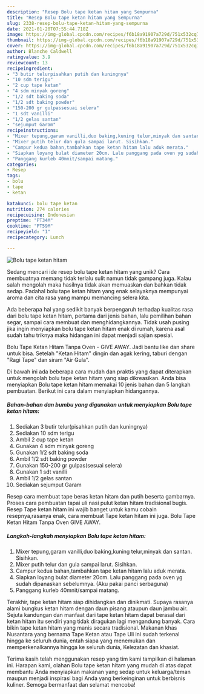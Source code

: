 ```yaml
---
description: "Resep Bolu tape ketan hitam yang Sempurna"
title: "Resep Bolu tape ketan hitam yang Sempurna"
slug: 2338-resep-bolu-tape-ketan-hitam-yang-sempurna
date: 2021-01-20T07:55:44.718Z
image: https://img-global.cpcdn.com/recipes/f6b18a91907a729d/751x532cq70/bolu-tape-ketan-hitam-foto-resep-utama.jpg
thumbnail: https://img-global.cpcdn.com/recipes/f6b18a91907a729d/751x532cq70/bolu-tape-ketan-hitam-foto-resep-utama.jpg
cover: https://img-global.cpcdn.com/recipes/f6b18a91907a729d/751x532cq70/bolu-tape-ketan-hitam-foto-resep-utama.jpg
author: Blanche Caldwell
ratingvalue: 3.9
reviewcount: 13
recipeingredient:
- "3 butir telurpisahkan putih dan kuningnya"
- "10 sdm terigu"
- "2 cup tape ketan"
- "4 sdm minyak goreng"
- "1/2 sdt baking soda"
- "1/2 sdt baking powder"
- "150-200 gr gulpassesuai selera"
- "1 sdt vanilli"
- "1/2 gelas santan"
- "sejumput Garam"
recipeinstructions:
- "Mixer tepung,garam vanilli,duo baking,kuning telur,minyak dan santan. Sisihkan."
- "Mixer putih telur dan gula sampai larut. Sisihkan."
- "Campur kedua bahan,tambahkan tape ketan hitam lalu aduk merata."
- "Siapkan loyang bulat diameter 20cm. Lalu panggang pada oven yg sudah dipanaskan sebelumnya. (Aku pakai panci serbaguna)"
- "Panggang kurleb 40mnit/sampai matang."
categories:
- Resep
tags:
- bolu
- tape
- ketan

katakunci: bolu tape ketan 
nutrition: 274 calories
recipecuisine: Indonesian
preptime: "PT34M"
cooktime: "PT59M"
recipeyield: "1"
recipecategory: Lunch

---
```



![Bolu tape ketan hitam](https://img-global.cpcdn.com/recipes/f6b18a91907a729d/751x532cq70/bolu-tape-ketan-hitam-foto-resep-utama.jpg)

Sedang mencari ide resep bolu tape ketan hitam yang unik? Cara membuatnya memang tidak terlalu sulit namun tidak gampang juga. Kalau salah mengolah maka hasilnya tidak akan memuaskan dan bahkan tidak sedap. Padahal bolu tape ketan hitam yang enak selayaknya mempunyai aroma dan cita rasa yang mampu memancing selera kita.

Ada beberapa hal yang sedikit banyak berpengaruh terhadap kualitas rasa dari bolu tape ketan hitam, pertama dari jenis bahan, lalu pemilihan bahan segar, sampai cara membuat dan menghidangkannya. Tidak usah pusing jika ingin menyiapkan bolu tape ketan hitam enak di rumah, karena asal sudah tahu triknya maka hidangan ini dapat menjadi sajian spesial.

Bolu Tape Ketan Hitam Tanpa Oven - GIVE AWAY. Jadi bantu like dan share untuk bisa. Setelah &#34;Ketan Hitam&#34; dingin dan agak kering, taburi dengan &#34;Ragi Tape&#34; dan siram &#34;Air Gula&#34;.


Di bawah ini ada beberapa cara mudah dan praktis yang dapat diterapkan untuk mengolah bolu tape ketan hitam yang siap dikreasikan. Anda bisa menyiapkan Bolu tape ketan hitam memakai 10 jenis bahan dan 5 langkah pembuatan. Berikut ini cara dalam menyiapkan hidangannya.

<!--inarticleads1-->

##### Bahan-bahan dan bumbu yang digunakan untuk menyiapkan Bolu tape ketan hitam:

1. Sediakan 3 butir telur(pisahkan putih dan kuningnya)
1. Sediakan 10 sdm terigu
1. Ambil 2 cup tape ketan
1. Gunakan 4 sdm minyak goreng
1. Gunakan 1/2 sdt baking soda
1. Ambil 1/2 sdt baking powder
1. Gunakan 150-200 gr gulpas(sesuai selera)
1. Gunakan 1 sdt vanilli
1. Ambil 1/2 gelas santan
1. Sediakan sejumput Garam


Resep cara membuat tape beras ketan hitam dan putih beserta gambarnya. Proses cara pembuatan tapai uli nasi pulut ketan hitam tradisional bugis. Resep Tape ketan hitam ini wajib banget untuk kamu cobain resepnya,rasanya enak, cara membuat Tape ketan hitam ini juga. Bolu Tape Ketan Hitam Tanpa Oven GIVE AWAY. 

<!--inarticleads2-->

##### Langkah-langkah menyiapkan Bolu tape ketan hitam:

1. Mixer tepung,garam vanilli,duo baking,kuning telur,minyak dan santan. Sisihkan.
1. Mixer putih telur dan gula sampai larut. Sisihkan.
1. Campur kedua bahan,tambahkan tape ketan hitam lalu aduk merata.
1. Siapkan loyang bulat diameter 20cm. Lalu panggang pada oven yg sudah dipanaskan sebelumnya. (Aku pakai panci serbaguna)
1. Panggang kurleb 40mnit/sampai matang.


Terakhir, tape ketan hitam siap dihidangkan dan dinikmati. Supaya rasanya alami bungkus ketan hitam dengan daun pisang ataupun daun jambu air. Sejuta kandungan dan manfaat dari tape ketan hitam dapat berasal dari ketan hitam itu sendiri yang tidak diragukan lagi mengandung banyak. Cara bikin tape ketan hitam yang manis secara tradisional. Makanan khas Nusantara yang bernama Tape Ketan atau Tape Uli ini sudah terkenal hingga ke seluruh dunia, entah siapa yang menemukan dan memperkenalkannya hingga ke seluruh dunia, Kelezatan dan khasiat. 

Terima kasih telah menggunakan resep yang tim kami tampilkan di halaman ini. Harapan kami, olahan Bolu tape ketan hitam yang mudah di atas dapat membantu Anda menyiapkan makanan yang sedap untuk keluarga/teman maupun menjadi inspirasi bagi Anda yang berkeinginan untuk berbisnis kuliner. Semoga bermanfaat dan selamat mencoba!
